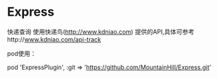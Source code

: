 # Express
快递查询
使用快递鸟(http://www.kdniao.com)
提供的API,具体可参考http://www.kdniao.com/api-track

pod使用：

pod 'ExpressPlugin', :git => 'https://github.com/MountainHill/Express.git'
